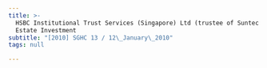 ```yaml
---
title: >-
  HSBC Institutional Trust Services (Singapore) Ltd (trustee of Suntec Real
  Estate Investment
subtitle: "[2010] SGHC 13 / 12\_January\_2010"
tags: null

---
```


